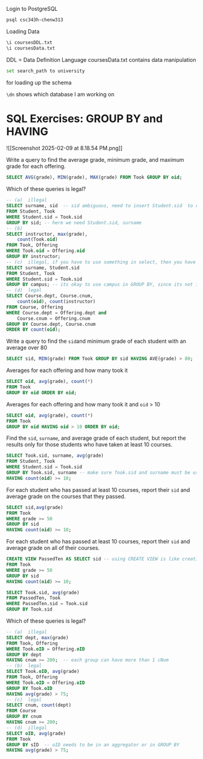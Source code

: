 Login to PostgreSQL
```bash
psql csc343h-chenw313
```
Loading Data
```bash
\i coursesDDL.txt
\i coursesData.txt
``` 

DDL = Data Definition Language
coursesData.txt contains data manipulation

```bash
set search_path to university
```
for loading up the schema

`\dn` shows which database I am working on

# SQL Exercises: GROUP BY and HAVING

![[Screenshot 2025-02-09 at 8.18.54 PM.png]]

Write a query to find the average grade, minimum grade, and maximum grade for each offering.
```sql
SELECT AVG(grade), MIN(grade), MAX(grade) FROM Took GROUP BY oid;
```

Which of these queries is legal?

```sql
-- (a)  illegal
SELECT surname, sid  -- sid ambiguous, need to insert Student.sid  to resolve problem 
FROM Student, Took  
WHERE Student.sid = Took.sid  
GROUP BY sid; -- here we need Student.sid, surname 
-- (b)  
SELECT instructor, max(grade),  
	count(Took.oid)  
FROM Took, Offering  
WHERE Took.oid = Offering.oid  
GROUP BY instructor;  
-- (c)  illegal, if you have to use something in select, then you have to use it in an aggregator
SELECT surname, Student.sid  
FROM Student, Took  
WHERE Student.sid = Took.sid  
GROUP BY campus; -- its okay to use campus in GROUP BY, since its not in SELECT, but surname and Student.sid has to be in GROUP BY 
-- (d)  legal
SELECT Course.dept, Course.cnum,  
	count(oid), count(instructor)  
FROM Course, Offering  
WHERE Course.dept = Offering.dept and  
	Course.cnum = Offering.cnum  
GROUP BY Course.dept, Course.cnum  
ORDER BY count(oid);
```

Write a query to find the `sid`and minimum grade of each student with an average over 80

```sql
SELECT sid, MIN(grade) FROM Took GROUP BY sid HAVING AVE(grade) > 80;
```

Averages for each offering and how many took it

```sql
SELECT oid, avg(grade), count(*)
FROM Took
GROUP BY oid ORDER BY oid;
```

Averages for each offering and how many took it and `oid` > 10

```sql
SELECT oid, avg(grade), count(*)
FROM Took
GROUP BY oid HAVING oid > 10 ORDER BY oid;
```

Find the `sid`, `surname`, and average grade of each student, but report the results only for those students who  have taken at least 10 courses.

```sql
SELECT Took.sid, surname, avg(grade)
FROM Student, Took
WHERE Student.sid = Took.sid
GROUP BY Took.sid, surname -- make sure Took.sid and surname must be used in an aggregator or GROUP BY
HAVING count(oid) >= 10;
```

For each student who has passed at least 10 courses, report their `sid` and average grade on the courses that  they passed.

```sql
SELECT sid,avg(grade)
FROM Took
WHERE grade >= 50
GROUP BY sid
HAVING count(oid) >= 10;
```

For each student who has passed at least 10 courses, report their `sid` and average grade on all of their courses.

```sql
CREATE VIEW PassedTen AS SELECT sid -- using CREATE VIEW is like creating intermediate relations
FROM Took
WHERE grade >= 50
GROUP BY sid
HAVING count(oid) >= 10;
```
```sql
SELECT Took.sid, avg(grade)
FROM PassedTen, Took 
WHERE PassedTen.sid = Took.sid 
GROUP BY Took.sid
```

Which of these queries is legal?

```sql
-- (a)  illegal
SELECT dept, max(grade)  
FROM Took, Offering  
WHERE Took.oID = Offering.oID  
GROUP BY dept  
HAVING cnum >= 200;  -- each group can have more than 1 cNum
-- (b)  legal
SELECT Took.oID, avg(grade)  
FROM Took, Offering  
WHERE Took.oID = Offering.oID  
GROUP BY Took.oID  
HAVING avg(grade) > 75;  
-- (c)  legal
SELECT cnum, count(dept)  
FROM Course  
GROUP BY cnum  
HAVING cnum >= 200;  
-- (d)  illegal
SELECT oID, avg(grade)  
FROM Took  
GROUP BY sID  -- oID needs to be in an aggregator or in GROUP BY
HAVING avg(grade) > 75;
```


